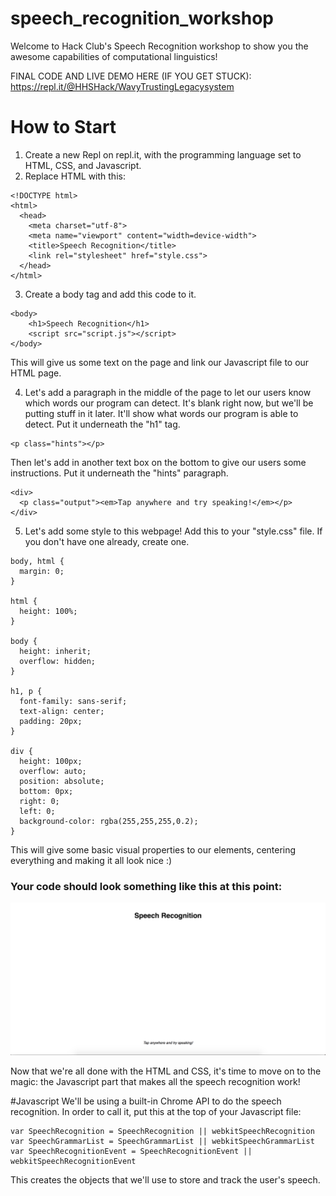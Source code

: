 # speech_recognition_workshop

Welcome to Hack Club's Speech Recognition workshop to show you the awesome capabilities of computational linguistics!

FINAL CODE AND LIVE DEMO HERE (IF YOU GET STUCK): https://repl.it/@HHSHack/WavyTrustingLegacysystem

# How to Start
1. Create a new Repl on repl.it, with the programming language set to HTML, CSS, and Javascript.
2. Replace HTML with this:
```
<!DOCTYPE html>
<html>
  <head>
    <meta charset="utf-8">
    <meta name="viewport" content="width=device-width">
    <title>Speech Recognition</title>
    <link rel="stylesheet" href="style.css">
  </head>
</html>
```

3. Create a body tag and add this code to it.
```
<body>
    <h1>Speech Recognition</h1>
    <script src="script.js"></script>
</body>
```
This will give us some text on the page and link our Javascript file to our HTML page.



4. Let's add a paragraph in the middle of the page to let our users know which words our program can detect. It's blank right now, but we'll be putting stuff in it later. It'll show what words our program is able to detect. Put it underneath the "h1" tag.

```
<p class="hints"></p>
```

Then let's add in another text box on the bottom to give our users some instructions. Put it underneath the "hints" paragraph.
```
<div>
  <p class="output"><em>Tap anywhere and try speaking!</em></p>
</div>
```

5. Let's add some style to this webpage! Add this to your "style.css" file. If you don't have one already, create one.
```
body, html {
  margin: 0;
}

html {
  height: 100%;
}

body {
  height: inherit;
  overflow: hidden;
}

h1, p {
  font-family: sans-serif;
  text-align: center;
  padding: 20px;
}

div {
  height: 100px;
  overflow: auto;
  position: absolute;
  bottom: 0px;
  right: 0;
  left: 0;
  background-color: rgba(255,255,255,0.2);
}
```

This will give some basic visual properties to our elements, centering everything and making it all look nice :)

### Your code should look something like this at this point:
![alt text](https://github.com/hhshacks/speech_recognition_workshop/blob/master/Screen%20Shot%202018-11-02%20at%201.46.19%20PM.png)

Now that we're all done with the HTML and CSS, it's time to move on to the magic: the Javascript part that makes all the speech recognition work!

#Javascript
We'll be using a built-in Chrome API to do the speech recognition. In order to call it, put this at the top of your Javascript file: 
```
var SpeechRecognition = SpeechRecognition || webkitSpeechRecognition
var SpeechGrammarList = SpeechGrammarList || webkitSpeechGrammarList
var SpeechRecognitionEvent = SpeechRecognitionEvent || webkitSpeechRecognitionEvent
```
This creates the objects that we'll use to store and track the user's speech.
